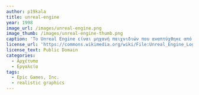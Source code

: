 ```yaml
---
author: p19kala
title: unreal-engine
year: 1998
image_url: /images/unreal-engine.png
image_thumb: /images/unreal-engine-thumb.png
caption: 'Το Unreal Engine είναι μηχανή παιχνιδιών που αναπτύχθηκε από την Epic Games για το παιχνίδι τους Unreal. Σήμερα χρησιμοποιείται η τέταρτη έκδοσή του (Unreal Engine 4, 2014) για δημιουργία παιχνιδιών, φωτορεαλιστικών στατικών σκηνικών, υψηλής ποιότητας animations και παρουσίαση νέων αγαθών (π.χ. αυτοκίνητο McLaren) σε 3D. Το οπτικό σύστημα δεσμής ενεργειών "Blueprints" της UE4 βοηθάει ακόμη και έναν σχεδιαστή να αναπτύξει τη λογική ενός παιχνιδιού χωρίς τη χρήση κώδικα.'
license_url: 'https://commons.wikimedia.org/wiki/File:Unreal_Engine_Logo.svg#/media/File:Unreal_Engine_Logo.svg'
license_text: Public Domain
categories:
  - Αρχέτυπα 
  - Εργαλεία
tags:
  - Epic Games, Inc.
  - realistic graphics
---
```

